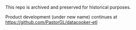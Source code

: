 This repo is archived and preserved for historical purposes.

Product development (under new name) continues at https://github.com/PastorGL/datacooker-etl
